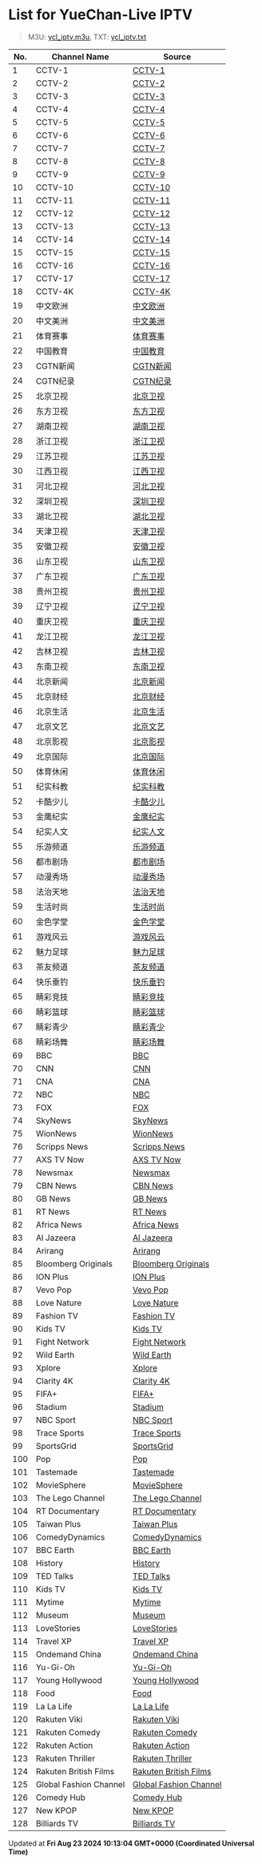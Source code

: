 # List for **YueChan-Live IPTV**

> M3U: [ycl_iptv.m3u](/ycl_iptv.m3u), TXT: [ycl_iptv.txt](/txt/ycl_iptv.txt)

| No.  | Channel Name | Source |
| --- | ------------ | --- |
| 1 | CCTV-1 | [CCTV-1](rtp://239.3.1.129:8008) |
| 2 | CCTV-2 | [CCTV-2](rtp://239.3.1.60:8084) |
| 3 | CCTV-3 | [CCTV-3](rtp://239.3.1.172:8001) |
| 4 | CCTV-4 | [CCTV-4](rtp://239.3.1.105:8092) |
| 5 | CCTV-5 | [CCTV-5](rtp://239.3.1.173:8001) |
| 6 | CCTV-6 | [CCTV-6](rtp://239.3.1.174:8001) |
| 7 | CCTV-7 | [CCTV-7](rtp://239.3.1.61:8104) |
| 8 | CCTV-8 | [CCTV-8](rtp://239.3.1.175:8001) |
| 9 | CCTV-9 | [CCTV-9](rtp://239.3.1.62:8112) |
| 10 | CCTV-10 | [CCTV-10](rtp://239.3.1.63:8116) |
| 11 | CCTV-11 | [CCTV-11](rtp://239.3.1.152:8120) |
| 12 | CCTV-12 | [CCTV-12](rtp://239.3.1.64:8124) |
| 13 | CCTV-13 | [CCTV-13](rtp://239.3.1.124:8128) |
| 14 | CCTV-14 | [CCTV-14](rtp://239.3.1.65:8132) |
| 15 | CCTV-15 | [CCTV-15](rtp://239.3.1.153:8136) |
| 16 | CCTV-16 | [CCTV-16](rtp://239.3.1.184:8001) |
| 17 | CCTV-17 | [CCTV-17](rtp://239.3.1.151:8144) |
| 18 | CCTV-4K | [CCTV-4K](rtp://239.3.1.245:2000) |
| 19 | 中文欧洲 | [中文欧洲](rtp://239.3.1.213:4220) |
| 20 | 中文美洲 | [中文美洲](rtp://239.3.1.214:4220) |
| 21 | 体育赛事 | [体育赛事](rtp://239.3.1.130:8004) |
| 22 | 中国教育 | [中国教育](rtp://239.3.1.57:8152) |
| 23 | CGTN新闻 | [CGTN新闻](rtp://239.3.1.215:4220) |
| 24 | CGTN纪录 | [CGTN纪录](rtp://239.3.1.216:4220) |
| 25 | 北京卫视 | [北京卫视](rtp://239.3.1.241:8000) |
| 26 | 东方卫视 | [东方卫视](rtp://239.3.1.136:8032) |
| 27 | 湖南卫视 | [湖南卫视](rtp://239.3.1.132:8012) |
| 28 | 浙江卫视 | [浙江卫视](rtp://239.3.1.137:8036) |
| 29 | 江苏卫视 | [江苏卫视](rtp://239.3.1.135:8028) |
| 30 | 江西卫视 | [江西卫视](rtp://239.3.1.123:8164) |
| 31 | 河北卫视 | [河北卫视](rtp://239.3.1.148:8072) |
| 32 | 深圳卫视 | [深圳卫视](rtp://239.3.1.134:8020) |
| 33 | 湖北卫视 | [湖北卫视](rtp://239.3.1.138:8044) |
| 34 | 天津卫视 | [天津卫视](rtp://239.3.1.148:8072) |
| 35 | 安徽卫视 | [安徽卫视](rtp://239.3.1.211:8064) |
| 36 | 山东卫视 | [山东卫视](rtp://239.3.1.209:8052) |
| 37 | 广东卫视 | [广东卫视](rtp://239.3.1.142:8048) |
| 38 | 贵州卫视 | [贵州卫视](rtp://239.3.1.149:8076) |
| 39 | 辽宁卫视 | [辽宁卫视](rtp://239.3.1.210:8056) |
| 40 | 重庆卫视 | [重庆卫视](rtp://239.3.1.122:8160) |
| 41 | 龙江卫视 | [龙江卫视](rtp://239.3.1.133:8016) |
| 42 | 吉林卫视 | [吉林卫视](rtp://239.3.1.240:8172) |
| 43 | 东南卫视 | [东南卫视](rtp://239.3.1.156:8148) |
| 44 | 北京新闻 | [北京新闻](rtp://239.3.1.159:8000) |
| 45 | 北京财经 | [北京财经](rtp://239.3.1.115:8000) |
| 46 | 北京生活 | [北京生活](rtp://239.3.1.117:8000) |
| 47 | 北京文艺 | [北京文艺](rtp://239.3.1.242:8000) |
| 48 | 北京影视 | [北京影视](rtp://239.3.1.158:8000) |
| 49 | 北京国际 | [北京国际](rtp://239.3.1.235:8000) |
| 50 | 体育休闲 | [体育休闲](rtp://239.3.1.243:8000) |
| 51 | 纪实科教 | [纪实科教](rtp://239.3.1.115:8000) |
| 52 | 卡酷少儿 | [卡酷少儿](rtp://239.3.1.189:8000) |
| 53 | 金鹰纪实 | [金鹰纪实](rtp://239.3.1.58:8156) |
| 54 | 纪实人文 | [纪实人文](rtp://239.3.1.212:8060) |
| 55 | 乐游频道 | [乐游频道](rtp://239.3.1.207:8001) |
| 56 | 都市剧场 | [都市剧场](rtp://239.3.1.203:8001) |
| 57 | 动漫秀场 | [动漫秀场](rtp://239.3.1.202:8001) |
| 58 | 法治天地 | [法治天地](rtp://239.3.1.204:8001) |
| 59 | 生活时尚 | [生活时尚](rtp://239.3.1.206:8001) |
| 60 | 金色学堂 | [金色学堂](rtp://239.3.1.208:8001) |
| 61 | 游戏风云 | [游戏风云](rtp://239.3.1.205:8001) |
| 62 | 魅力足球 | [魅力足球](rtp://239.3.1.201:8001) |
| 63 | 茶友频道 | [茶友频道](rtp://239.3.1.165:8001) |
| 64 | 快乐垂钓 | [快乐垂钓](rtp://239.3.1.164:8001) |
| 65 | 睛彩竞技 | [睛彩竞技](rtp://239.3.1.125:8001) |
| 66 | 睛彩篮球 | [睛彩篮球](rtp://239.3.1.126:8001) |
| 67 | 睛彩青少 | [睛彩青少](rtp://239.3.1.127:8001) |
| 68 | 睛彩场舞 | [睛彩场舞](rtp://239.3.1.128:8001) |
| 69 | BBC | [BBC](https://jmp2.uk/SamsungTVPlus/US4000033L.m3u8) |
| 70 | CNN | [CNN](https://jmp2.uk/SamsungTVPlus/GBBD8000016N.m3u8) |
| 71 | CNA | [CNA](https://d2e1asnsl7br7b.cloudfront.net/7782e205e72f43aeb4a48ec97f66ebbe/index_5.m3u8) |
| 72 | NBC | [NBC](https://jmp2.uk/SamsungTVPlus/USBB2200014DK.m3u8) |
| 73 | FOX | [FOX](https://jmp2.uk/SamsungTVPlus/USBA300024TN.m3u8) |
| 74 | SkyNews | [SkyNews](https://jmp2.uk/SamsungTVPlus/USBB52000022Q.m3u8) |
| 75 | WionNews | [WionNews](https://d7x8z4yuq42qn.cloudfront.net/index_7.m3u8) |
| 76 | Scripps News | [Scripps News](https://jmp2.uk/SamsungTVPlus/USBD3000073N.m3u8) |
| 77 | AXS TV Now | [AXS TV Now](https://dikcfc9915kp8.cloudfront.net/hls/1080p/playlist.m3u8) |
| 78 | Newsmax | [Newsmax](http://nmxlive.akamaized.net/hls/live/529965/Live_1/index.m3u8) |
| 79 | CBN News | [CBN News](https://bcovlive-a.akamaihd.net/re8d9f611ee4a490a9bb59e52db91414d/us-east-1/734546207001/playlist.m3u8) |
| 80 | GB News | [GB News](https://jmp2.uk/SamsungTVPlus/GBBB1600008R3.m3u8) |
| 81 | RT News | [RT News](https://rt-glb.rttv.com/dvr/rtnews/playlist_4500Kb.m3u8) |
| 82 | Africa News | [Africa News](https://euronews-africanews-english-1-eu.xiaomi.wurl.tv/playlist.m3u8) |
| 83 | Al Jazeera | [Al Jazeera](http://live-hls-web-aje.getaj.net/AJE/01.m3u8) |
| 84 | Arirang | [Arirang](https://amdlive-ch01-ctnd-com.akamaized.net/arirang_1ch/smil:arirang_1ch.smil/chunklist_b3256000_sleng.m3u8) |
| 85 | Bloomberg Originals | [Bloomberg Originals](https://jmp2.uk/SamsungTVPlus/GBBC900012J9.m3u8) |
| 86 | ION Plus | [ION Plus](https://jmp2.uk/SamsungTVPlus/USBD300003LK.m3u8) |
| 87 | Vevo Pop | [Vevo Pop](https://jmp2.uk/SamsungTVPlus/GBBC19000017V.m3u8) |
| 88 | Love Nature | [Love Nature](https://d18dyiwu97wm6q.cloudfront.net/playlist2160p.m3u8) |
| 89 | Fashion TV | [Fashion TV](http://91.247.68.229:8000/play/Fashion/index.m3u8) |
| 90 | Kids TV | [Kids TV](https://jansonmedia-kidstv-1-us.xiaomi.wurl.tv/playlist.m3u8) |
| 91 | Fight Network | [Fight Network](https://d12a2vxqkkh1bo.cloudfront.net/hls/1080p/playlist.m3u8) |
| 92 | Wild Earth | [Wild Earth](https://wildearth-plex.amagi.tv/masterR1080p.m3u8) |
| 93 | Xplore | [Xplore](https://jmp2.uk/SamsungTVPlus/USBC2100008DP.m3u8) |
| 94 | Clarity 4K | [Clarity 4K](https://jmp2.uk/SamsungTVPlus/USBA3800005NI.m3u8) |
| 95 | FIFA+ | [FIFA+](https://jmp2.uk/SamsungTVPlus/ATBA3300007PT.m3u8) |
| 96 | Stadium | [Stadium](https://jmp2.uk/SamsungTVPlus/USAJ3504705A.m3u8) |
| 97 | NBC Sport | [NBC Sport](https://jmp2.uk/SamsungTVPlus/USBD420002446.m3u8) |
| 98 | Trace Sports | [Trace Sports](https://lightning-tracesport-samsungau.amagi.tv/playlist1080p.m3u8) |
| 99 | SportsGrid | [SportsGrid](https://amg00315-sportsgrid-firetv.amagi.tv/playlist.m3u8) |
| 100 | Pop | [Pop](http://streamsy.online:2999/coachj88/N93DPKS9pJ/226) |
| 101 | Tastemade | [Tastemade](https://jmp2.uk/SamsungTVPlus/GBBB38000093D.m3u8) |
| 102 | MovieSphere | [MovieSphere](https://jmp2.uk/SamsungTVPlus/USBD17000117B.m3u8) |
| 103 | The Lego Channel | [The Lego Channel](https://jmp2.uk/SamsungTVPlus/GBBC4300005AL.m3u8) |
| 104 | RT Documentary | [RT Documentary](https://rt-rtd.rttv.com/live/rtdoc/playlist_4500Kb.m3u8) |
| 105 | Taiwan Plus | [Taiwan Plus](https://bcovlive-a.akamaihd.net/rce33d845cb9e42dfa302c7ac345f7858/ap-northeast-1/6282251407001/playlist.m3u8) |
| 106 | ComedyDynamics | [ComedyDynamics](https://cdn-ue1-prod.tsv2.amagi.tv/linear/amg01201-cinedigmenterta-comedydynamics-xiaomi/playlist.m3u8) |
| 107 | BBC Earth | [BBC Earth](https://d206rrc0yoxllg.cloudfront.net/v1/manifest/3722c60a815c199d9c0ef36c5b73da68a62b09d1/cc-staxtq3pp4n9p/115c93cf-88fa-4c4d-86c1-ca74ac6969d7/3.m3u8) |
| 108 | History | [History](https://da8eq3kpws4wh.cloudfront.net/v1/manifest/3722c60a815c199d9c0ef36c5b73da68a62b09d1/cc-qwqfh4ecsmf30/7f1c6847-381e-477d-9bda-b62f74400ee0/3.m3u8) |
| 109 | TED Talks | [TED Talks](https://tedconferences-ted-1-us.xiaomi.wurl.tv/playlist.m3u8) |
| 110 | Kids TV | [Kids TV](https://jansonmedia-kidstv-1-us.xiaomi.wurl.tv/playlist.m3u8) |
| 111 | Mytime | [Mytime](https://cdn-uw2-prod.tsv2.amagi.tv/linear/amg00500-studiocitypictu-mytimeuk-xiaomi/playlist.m3u8) |
| 112 | Museum | [Museum](https://cdn-ue1-prod.tsv2.amagi.tv/linear/amg01492-secomsasmediart-museumtven-xiaomi/playlist.m3u8) |
| 113 | LoveStories | [LoveStories](https://lovestoriestv-lovestoriestv-1-eu.xiaomi.wurl.tv/playlist.m3u8) |
| 114 | Travel XP | [Travel XP](https://travelxp-travelxp-1-eu.xiaomi.wurl.tv/playlist.m3u8) |
| 115 | Ondemand China | [Ondemand China](https://newidco-ondemandchina-1-us.xiaomi.wurl.tv/playlist.m3u8) |
| 116 | Yu-Gi-Oh | [Yu-Gi-Oh](https://fastmedia-yu-gi-oh-1-gb.xiaomi.wurl.tv/playlist.m3u8) |
| 117 | Young Hollywood | [Young Hollywood](https://cdn-ue1-prod.tsv2.amagi.tv/linear/amg00143-younghollywoodl-younghollywood-xiaomi/playlist.m3u8) |
| 118 | Food | [Food](https://food-eu.xiaomi.wurl.tv/playlist.m3u8) |
| 119 | La La Life | [La La Life](https://amg02051-soulpublishing-amg02051c8-xiaomi-in-398.playouts.now.amagi.tv/playlist/amg02051-admecyltd-lalalifeenglish-xiaomiin/playlist.m3u8) |
| 120 | Rakuten Viki | [Rakuten Viki](https://newidco-rakutenviki-2-eu.xiaomi.wurl.tv/playlist.m3u8) |
| 121 | Rakuten Comedy | [Rakuten Comedy](https://rakuten-comedymovies-1-gb.xiaomi.wurl.tv/playlist.m3u8) |
| 122 | Rakuten Action | [Rakuten Action](https://rakuten-actionmovies-1-gb.xiaomi.wurl.tv/playlist.m3u8) |
| 123 | Rakuten Thriller | [Rakuten Thriller](https://rakuten-thriller-1-gb.xiaomi.wurl.tv/playlist.m3u8) |
| 124 | Rakuten British Films | [Rakuten British Films](https://rakuten-british-films-1-gb.xiaomi.wurl.tv/playlist.m3u8) |
| 125 | Global Fashion Channel | [Global Fashion Channel](https://gfcomnimedia-globalfashionchannel-1-eu.xiaomi.wurl.tv/playlist.m3u8) |
| 126 | Comedy Hub | [Comedy Hub](https://jmp2.uk/SamsungTVPlus/GBBD25000038Y.m3u8) |
| 127 | New KPOP | [New KPOP](https://newidco-newkid-1-eu.xiaomi.wurl.tv/playlist.m3u8) |
| 128 | Billiards TV | [Billiards TV](https://newidco-billiardstv-1-eu.xiaomi.wurl.tv/playlist.m3u8) |

Updated at **Fri Aug 23 2024 10:13:04 GMT+0000 (Coordinated Universal Time)**

